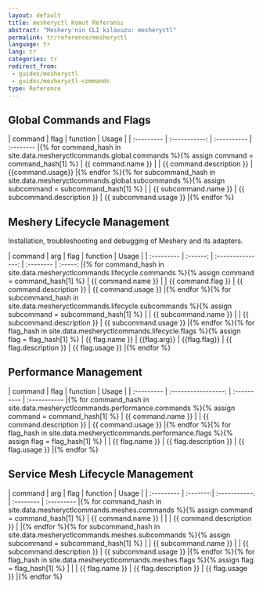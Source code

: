 ```yaml
---
layout: default
title: mesheryctl Komut Referansı
abstract: "Meshery'nin CLI kılavuzu: mesheryctl"
permalink: tr/reference/mesheryctl
language: tr
lang: tr
categories: tr
redirect_from: 
 - guides/mesheryctl
 - guides/mesheryctl-commands
type: Reference
---
```


## Global Commands and Flags

| command    |     flag      |   function  |   Usage   |
| :--------- | :-----------: | :---------- | :-------- |{% for command_hash in site.data.mesheryctlcommands.global.commands %}{% assign command = command_hash[1] %}
| {{ command.name }} |       | {{ command.description }} | {{command.usage}} |{% endfor %}{% for subcommand_hash in site.data.mesheryctlcommands.global.subcommands %}{% assign subcommand = subcommand_hash[1] %}
|          | {{ subcommand.name }}  | {{ subcommand.description }} | {{ subcommand.usage }} |{% endfor %}


## Meshery Lifecycle Management

Installation, troubleshooting and debugging of Meshery and its adapters.


| command    |    arg   |      flag         | function  |  Usage  |
| :--------- | :------: | :---------------: | :-------- | :-----: |{% for command_hash in site.data.mesheryctlcommands.lifecycle.commands %}{% assign command = command_hash[1] %}
| {{ command.name }}  |     |  {{ command.flag }}  | {{ command.description }} | {{ command.usage }} |{% endfor %}{% for subcommand_hash in site.data.mesheryctlcommands.lifecycle.subcommands %}{% assign subcommand = subcommand_hash[1] %}
|         | {{ subcommand.name }}  |    | {{ subcommand.description }} | {{ subcommand.usage }} |{% endfor %}{% for flag_hash in site.data.mesheryctlcommands.lifecycle.flags %}{% assign flag = flag_hash[1] %}
| {{ flag.name }}  |  {{flag.arg}}    |  {{flag.flag}}  | {{ flag.description }} | {{ flag.usage }} |{% endfor %}


## Performance Management

| command    |      flag         | function  | Usage |
| :--------- | :-----------------: | :---------- | :----------- |{% for command_hash in site.data.mesheryctlcommands.performance.commands %}{% assign command = command_hash[1] %}
| {{ command.name }} |       | {{ command.description }} | {{ command.usage }}  |{% endfor %}{% for flag_hash in site.data.mesheryctlcommands.performance.flags %}{% assign flag = flag_hash[1] %}
|          | {{ flag.name }}  | {{ flag.description }} | {{ flag.usage }} |{% endfor %}

## Service Mesh Lifecycle Management

| command    |    arg   |      flag     | function  |   Usage    |
| :--------- | :-------:| :-----------: | :-------- | :--------- |{% for command_hash in site.data.mesheryctlcommands.meshes.commands %}{% assign command = command_hash[1] %}
| {{ command.name }} |       |      | {{ command.description }} |     |{% endfor %}{% for subcommand_hash in site.data.mesheryctlcommands.meshes.subcommands %}{% assign subcommand = subcommand_hash[1] %}
|        | {{ subcommand.name }}  |    | {{ subcommand.description }} | {{ subcommand.usage }} |{% endfor %}{% for flag_hash in site.data.mesheryctlcommands.meshes.flags %}{% assign flag = flag_hash[1] %}
|        |        | {{ flag.name }}  | {{ flag.description }} | {{ flag.usage }} |{% endfor %}


